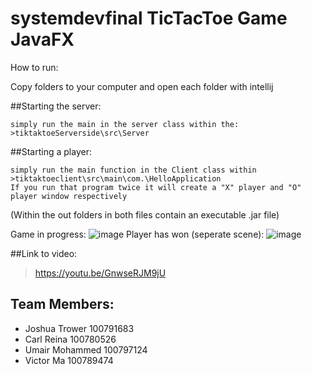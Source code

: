 # systemdevfinal TicTacToe Game JavaFX
  How to run:
  
  Copy folders to your computer and open each folder with intellij
  
  ##Starting the server:
  
    simply run the main in the server class within the:
    >tiktaktoeServerside\src\Server
  ##Starting a player:
  
    simply run the main function in the Client class within
    >tiktaktoeclient\src\main\com.\HelloApplication
    If you run that program twice it will create a "X" player and "O" player window respectively
   
   (Within the out folders in both files contain an executable .jar file)
   
   Game in progress:
    ![image](https://user-images.githubusercontent.com/90279410/163274382-be21d2ac-d247-422a-8465-058a8d046288.png)
   Player has won (seperate scene):
    ![image](https://user-images.githubusercontent.com/90279410/163098751-561ea63e-91e0-4cc6-89e5-e917a1b64fe4.png)
    
##Link to video:
> https://youtu.be/GnwseRJM9jU
## Team Members:
* Joshua Trower 100791683
* Carl Reina 100780526
* Umair Mohammed 100797124
* Victor Ma 100789474
